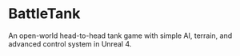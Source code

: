 # BattleTank
An open-world head-to-head tank game with simple AI, terrain, and advanced control system in Unreal 4.
